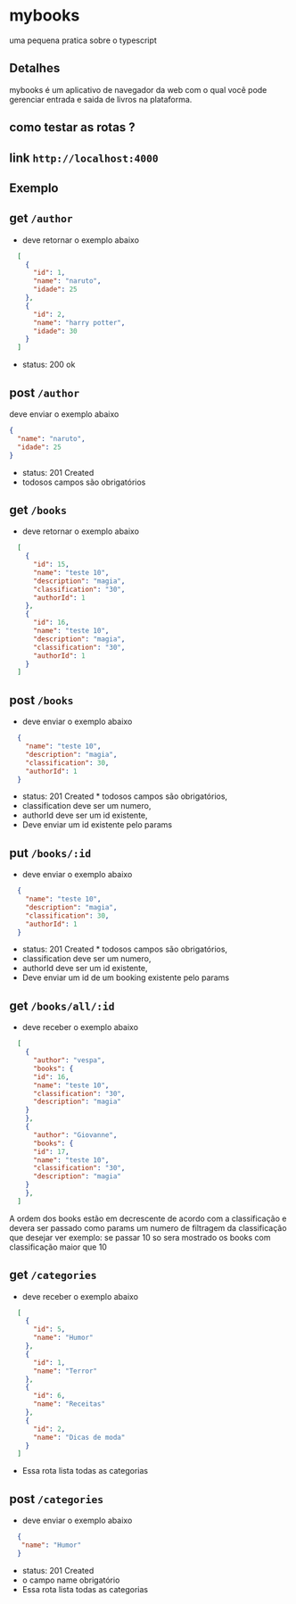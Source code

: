 # mybooks

  uma pequena pratica sobre o typescript

## Detalhes

   mybooks é um aplicativo de navegador da web com o qual você pode gerenciar entrada e saida de livros na plataforma.

## como testar as rotas ?
 ## link `http://localhost:4000`
## Exemplo

## get `/author`
- deve retornar o exemplo abaixo
```json
  [
    {
      "id": 1,
      "name": "naruto",
      "idade": 25
    },
    {
      "id": 2,
      "name": "harry potter",
      "idade": 30
    }
  ]
```

* status: 200 ok

## post `/author`

deve enviar o exemplo abaixo

```json
{
  "name": "naruto",
  "idade": 25
}
```

* status: 201 Created
* todosos campos são obrigatórios

## get `/books`

- deve retornar o exemplo abaixo

```json
  [
    {
      "id": 15,
      "name": "teste 10",
      "description": "magia",
      "classification": "30",
      "authorId": 1
    },
    {
      "id": 16,
      "name": "teste 10",
      "description": "magia",
      "classification": "30",
      "authorId": 1
    }
  ]
```

## post `/books`

- deve enviar o exemplo abaixo
```json
  {
    "name": "teste 10",
    "description": "magia",
    "classification": 30,
    "authorId": 1
  }
```
* status: 201 Created \* todosos campos são obrigatórios,
* classification deve ser um numero,
* authorId deve ser um id existente,
* Deve enviar um id existente pelo params

## put `/books/:id`

- deve enviar o exemplo abaixo
```json
  {
    "name": "teste 10",
    "description": "magia",
    "classification": 30,
    "authorId": 1
  }
```
* status: 201 Created \* todosos campos são obrigatórios,
* classification deve ser um numero,
* authorId deve ser um id existente,
* Deve enviar um id de um booking existente pelo params

## get `/books/all/:id`

- deve receber o exemplo abaixo
```json
  [
    {
      "author": "vespa",
      "books": {
      "id": 16,
      "name": "teste 10",
      "classification": "30",
      "description": "magia"
    }
    },
    {
      "author": "Giovanne",
      "books": {
      "id": 17,
      "name": "teste 10",
      "classification": "30",
      "description": "magia"
    }
    },
  ]
```
A ordem dos books estão em decrescente de acordo com a classificação e
devera ser passado como params um numero de filtragem da classificação que desejar ver exemplo: se passar 10 so sera mostrado os books com classificação maior que 10

## get `/categories`

- deve receber o exemplo abaixo
```json
  [
    {
      "id": 5,
      "name": "Humor"
    },
    {
      "id": 1,
      "name": "Terror"
    },
    {
      "id": 6,
      "name": "Receitas"
    },
    {
      "id": 2,
      "name": "Dicas de moda"
    }
  ]
```
* Essa rota lista todas as categorias

## post  `/categories`

- deve enviar o exemplo abaixo
```json
  {
   "name": "Humor"
  }
```
* status: 201 Created
* o campo name obrigatório
* Essa rota lista todas as categorias

